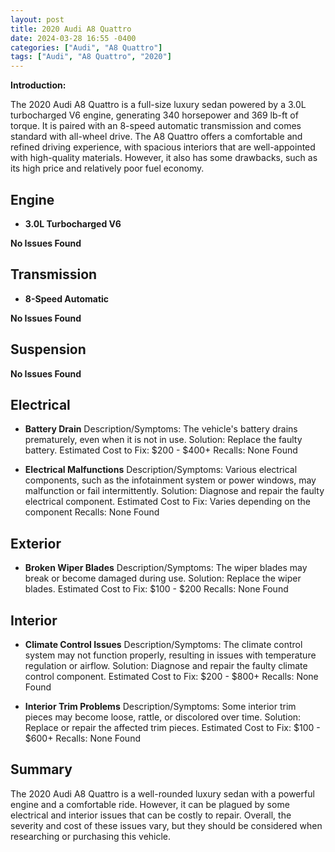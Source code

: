 ```yaml
---
layout: post
title: 2020 Audi A8 Quattro
date: 2024-03-28 16:55 -0400
categories: ["Audi", "A8 Quattro"]
tags: ["Audi", "A8 Quattro", "2020"]
---
```

**Introduction:**

The 2020 Audi A8 Quattro is a full-size luxury sedan powered by a 3.0L turbocharged V6 engine, generating 340 horsepower and 369 lb-ft of torque. It is paired with an 8-speed automatic transmission and comes standard with all-wheel drive. The A8 Quattro offers a comfortable and refined driving experience, with spacious interiors that are well-appointed with high-quality materials. However, it also has some drawbacks, such as its high price and relatively poor fuel economy.

## **Engine**

* **3.0L Turbocharged V6**

**No Issues Found**

## **Transmission**

* **8-Speed Automatic**

**No Issues Found**

## **Suspension**

**No Issues Found**

## **Electrical**

* **Battery Drain**
Description/Symptoms: The vehicle's battery drains prematurely, even when it is not in use.
Solution: Replace the faulty battery.
Estimated Cost to Fix: $200 - $400+
Recalls: None Found

* **Electrical Malfunctions**
Description/Symptoms: Various electrical components, such as the infotainment system or power windows, may malfunction or fail intermittently.
Solution: Diagnose and repair the faulty electrical component.
Estimated Cost to Fix: Varies depending on the component
Recalls: None Found

## **Exterior**

* **Broken Wiper Blades**
Description/Symptoms: The wiper blades may break or become damaged during use.
Solution: Replace the wiper blades.
Estimated Cost to Fix: $100 - $200
Recalls: None Found

## **Interior**

* **Climate Control Issues**
Description/Symptoms: The climate control system may not function properly, resulting in issues with temperature regulation or airflow.
Solution: Diagnose and repair the faulty climate control component.
Estimated Cost to Fix: $200 - $800+
Recalls: None Found

* **Interior Trim Problems**
Description/Symptoms: Some interior trim pieces may become loose, rattle, or discolored over time.
Solution: Replace or repair the affected trim pieces.
Estimated Cost to Fix: $100 - $600+
Recalls: None Found

## **Summary**

The 2020 Audi A8 Quattro is a well-rounded luxury sedan with a powerful engine and a comfortable ride. However, it can be plagued by some electrical and interior issues that can be costly to repair. Overall, the severity and cost of these issues vary, but they should be considered when researching or purchasing this vehicle.
